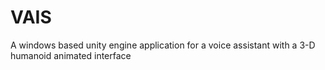 # VAIS
A windows based unity engine application for a voice assistant with a 3-D humanoid animated interface
